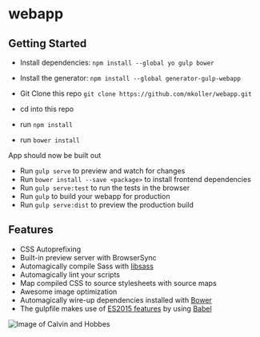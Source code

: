 # webapp


## Getting Started

- Install dependencies: `npm install --global yo gulp bower`
- Install the generator: `npm install --global generator-gulp-webapp`

- Git Clone this repo `git clone https://github.com/mkoller/webapp.git `
- cd into this repo
- run `npm install`
- run `bower install`

App should now be built out

- Run `gulp serve` to preview and watch for changes
- Run `bower install --save <package>` to install frontend dependencies
- Run `gulp serve:test` to run the tests in the browser
- Run `gulp` to build your webapp for production
- Run `gulp serve:dist` to preview the production build


## Features

* CSS Autoprefixing
* Built-in preview server with BrowserSync
* Automagically compile Sass with [libsass](http://libsass.org)
* Automagically lint your scripts
* Map compiled CSS to source stylesheets with source maps
* Awesome image optimization
* Automagically wire-up dependencies installed with [Bower](http://bower.io)
* The gulpfile makes use of [ES2015 features](https://babeljs.io/docs/learn-es2015/) by using [Babel](https://babeljs.io)

![Image of Calvin and Hobbes](http://i.imgur.com/5gAr7fy.jpg)